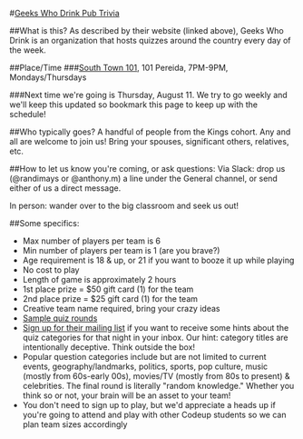 #[Geeks Who Drink Pub Trivia](http://www.geekswhodrink.com)

##What is this?
As described by their website (linked above), Geeks Who Drink is an organization that hosts quizzes around the country every day of the week.

##Place/Time
###[South Town 101](https://www.google.com/maps/place/Southtown+101/@29.413105,-98.4904255,17z/data=!3m1!4b1!4m5!3m4!1s0x865c58a63d0da53b:0xc45817dfa7b37585!8m2!3d29.413105!4d-98.4882422), 101 Pereida, 7PM-9PM, Mondays/Thursdays

###Next time we're going is Thursday, August 11. We try to go weekly and we'll keep this updated so bookmark this page to keep up with the schedule!

##Who typically goes?
A handful of people from the Kings cohort. Any and all are welcome to join us! Bring your spouses, significant others, relatives, etc.

##How to let us know you're coming, or ask questions: 
Via Slack: drop us (@randimays or @anthony.m) a line under the General channel, or send either of us a direct message.

In person: wander over to the big classroom and seek us out!

##Some specifics:
* Max number of players per team is 6
* Min number of players per team is 1 (are you brave?)
* Age requirement is 18 & up, or 21 if you want to booze it up while playing
* No cost to play
* Length of game is approximately 2 hours
* 1st place prize = $50 gift card (1) for the team
* 2nd place prize = $25 gift card (1) for the team
* Creative team name required, bring your crazy ideas
* [Sample quiz rounds](http://www.geekswhodrink.com/pages/about/sample-quiz)
* [Sign up for their mailing list](http://www.geekswhodrink.com/pages/weekly-mailing-list#Texas) if you want to receive some hints about the quiz categories for that night in your inbox. Our hint: category titles are intentionally deceptive. Think outside the box!
* Popular question categories include but are not limited to current events, geography/landmarks, politics, sports, pop culture, music (mostly from 60s-early 00s), movies/TV (mostly from 80s to present) & celebrities. The final round is literally "random knowledge." Whether you think so or not, your brain will be an asset to your team!
* You don't need to sign up to play, but we'd appreciate a heads up if you're going to attend and play with other Codeup students so we can plan team sizes accordingly